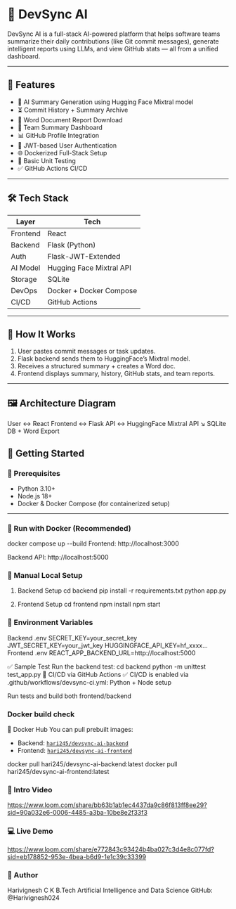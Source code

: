 # 🚀 DevSync AI

DevSync AI is a full-stack AI-powered platform that helps software teams summarize their daily contributions (like Git commit messages), generate intelligent reports using LLMs, and view GitHub stats — all from a unified dashboard.

---

## 🎯 Features

- 🧠 AI Summary Generation using Hugging Face Mixtral model
- ⏳ Commit History + Summary Archive
- 📄 Word Document Report Download
- 👥 Team Summary Dashboard
- 📊 GitHub Profile Integration
- 🔐 JWT-based User Authentication
- 🌐 Dockerized Full-Stack Setup
- 🧪 Basic Unit Testing
- ✅ GitHub Actions CI/CD

---

## 🛠️ Tech Stack

| Layer         | Tech                          |
|---------------|-------------------------------|
| Frontend      | React   |
| Backend       | Flask (Python)                |
| Auth          | Flask-JWT-Extended            |
| AI Model      | Hugging Face Mixtral API      |
| Storage       | SQLite                        |
| DevOps        | Docker + Docker Compose       |
| CI/CD         | GitHub Actions                |

---

## 🧠 How It Works

1. User pastes commit messages or task updates.
2. Flask backend sends them to HuggingFace’s Mixtral model.
3. Receives a structured summary + creates a Word doc.
4. Frontend displays summary, history, GitHub stats, and team reports.

---

## 🖼️ Architecture Diagram

User ↔️ React Frontend ↔️ Flask API ↔️ HuggingFace Mixtral API
↘️ SQLite DB + Word Export

## 🚀 Getting Started

### 🔧 Prerequisites

- Python 3.10+
- Node.js 18+
- Docker & Docker Compose (for containerized setup)

---

### 🐳 Run with Docker (Recommended)

docker compose up --build
Frontend: http://localhost:3000

Backend API: http://localhost:5000

### 🔨 Manual Local Setup
1. Backend Setup
cd backend
pip install -r requirements.txt
python app.py

2. Frontend Setup
cd frontend
npm install
npm start

### 🔐 Environment Variables
Backend .env
SECRET_KEY=your_secret_key
JWT_SECRET_KEY=your_jwt_key
HUGGINGFACE_API_KEY=hf_xxxx...
Frontend .env
REACT_APP_BACKEND_URL=http://localhost:5000

✅ Sample Test
Run the backend test:
cd backend
python -m unittest test_app.py
🚀 CI/CD via GitHub Actions
✅ CI/CD is enabled via .github/workflows/devsync-ci.yml:
Python + Node setup

Run tests and build both frontend/backend

### Docker build check

🐳 Docker Hub 
You can pull prebuilt images:

- Backend: [`hari245/devsync-ai-backend`](https://hub.docker.com/r/hari245/devsync-ai-backend)
- Frontend: [`hari245/devsync-ai-frontend`](https://hub.docker.com/r/hari245/devsync-ai-frontend)


docker pull hari245/devsync-ai-backend:latest
docker pull hari245/devsync-ai-frontend:latest


### 🎯 Intro Video
https://www.loom.com/share/bb63b1ab1ec4437da9c86f813ff8ee29?sid=90a032e6-0006-4485-a3ba-10be8e2f33f3
### 💻 Live Demo
https://www.loom.com/share/e772843c93424b4ba027c3d4e8c077fd?sid=eb178852-953e-4bea-b6d9-1e1c39c33399

### 🙌 Author
Harivignesh C K
B.Tech Artificial Intelligence and Data Science
GitHub: @Harivignesh024